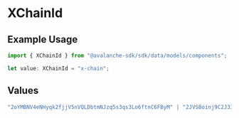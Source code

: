 # XChainId

## Example Usage

```typescript
import { XChainId } from "@avalanche-sdk/sdk/data/models/components";

let value: XChainId = "x-chain";
```

## Values

```typescript
"2oYMBNV4eNHyqk2fjjV5nVQLDbtmNJzq5s3qs3Lo6ftnC6FByM" | "2JVSBoinj9C2J33VntvzYtVJNZdN2NKiwwKjcumHUWEb5DbBrm" | "2piQ2AVHCjnduiWXsSY15DtbVuwHE2cwMHYnEXHsLL73BBkdbV" | "x-chain"
```